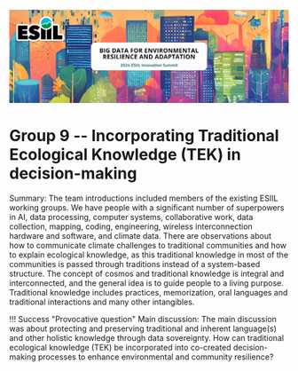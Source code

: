 ![](./assets/esiil_content/Summit_Header.png)

# Group 9 -- Incorporating Traditional Ecological Knowledge (TEK) in decision-making
Summary:
The team introductions included members of the existing ESIIL working groups. We have people with a significant number of superpowers in AI, data processing, computer systems, collaborative work, data collection, mapping, coding, engineering, wireless interconnection hardware and software, and climate data. There are observations about how to communicate climate challenges to traditional communities and how to explain ecological knowledge, as this traditional knowledge in most of the communities is passed through traditions instead of a system-based structure. The concept of cosmos and traditional knowledge is integral and interconnected, and the general idea is to guide people to a living purpose. 
Traditional knowledge includes practices, memorization, oral languages and traditional interactions and many other intangibles. 

!!! Success "Provocative question"
Main discussion: The main discussion was about protecting and preserving traditional and inherent language(s) and other holistic knowledge through data sovereignty. 
    How can traditional ecological knowledge (TEK) be incorporated into co-created decision-making processes to enhance environmental and community resilience?



